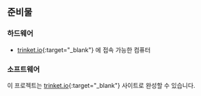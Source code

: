 ## 준비물

### 하드웨어

+ [trinket.io](https://trinket.io){:target="_blank"} 에 접속 가능한 컴퓨터

### 소프트웨어

이 프로젝트는 [trinket.io](https://trinket.io){:target="_blank"} 사이트로 완성할 수 있습니다.